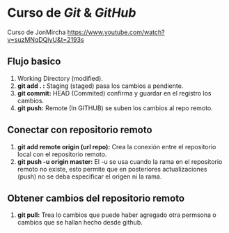 # Curso de _Git_ & _GitHub_

Curso de JonMircha https://www.youtube.com/watch?v=suzMNqDQiyU&t=2193s

## Flujo basico

1. Working Directory (modified).
2. **git add . :** Staging (staged) pasa los cambios a pendiente.
3. **git commit:** HEAD (Commited) confirma y guardar en el registro los cambios.
4. **git push:** Remote (In GITHUB) se suben los cambios al repo remoto.

## Conectar con repositorio remoto

1. **git add remote origin (url repo):** Crea la conexión entre el repositorio local con el repositorio remoto.
2. **git push -u origin master:** El -u se usa cuando la rama en el repositorio remoto no existe, esto permite que en posteriores actualizaciones (push) no se deba especificar el origen ni la rama.

## Obtener cambios del repositorio remoto

1. **git pull:** Trea lo cambios que puede haber agregado otra permsona o cambios que se hallan hecho desde github.